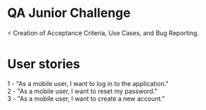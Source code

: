 # QA Junior Challenge
⚡ Creation of Acceptance Criteria, Use Cases, and Bug Reporting.

# User stories
1 - "As a mobile user, I want to log in to the application."<br>
2 - "As a mobile user, I want to reset my password."<br>
3 - "As a mobile user, I want to create a new account."<br>
